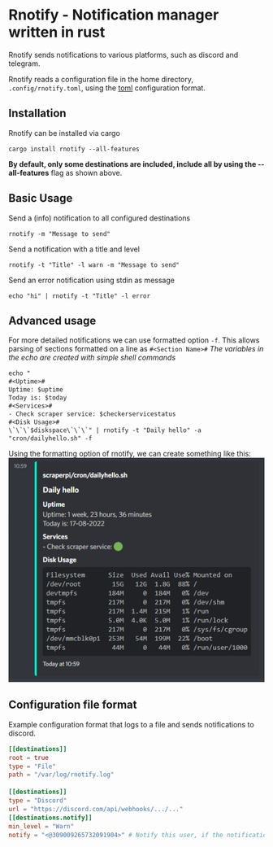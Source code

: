 # Rnotify - Notification manager written in rust #
Rnotify sends notifications to various platforms, such as discord and telegram.

Rnotify reads a configuration file in the home directory, `.config/rnotify.toml`, using the [toml](https://toml.io/) configuration format.

## Installation ##
Rnotify can be installed via cargo
```console
cargo install rnotify --all-features
```
**By default, only some destinations are included, include all by using the --all-features** flag as shown above.

## Basic Usage ##
Send a (info) notification to all configured destinations  
```console
rnotify -m "Message to send"
```

Send a notification with a title and level
```console
rnotify -t "Title" -l warn -m "Message to send"
```

Send an error notification using stdin as message

```console
echo "hi" | rnotify -t "Title" -l error
```

## Advanced usage ##
For more detailed notifications we can use formatted option `-f`.
This allows parsing of sections formatted on a line as `#<Section Name>#`
*The variables in the echo are created with simple shell commands*
```console
echo "
#<Uptime>#
Uptime: $uptime
Today is: $today
#<Services>#
- Check scraper service: $checkerservicestatus
#<Disk Usage>#
\`\`\`$diskspace\`\`\`" | rnotify -t "Daily hello" -a "cron/dailyhello.sh" -f
```

Using the formatting option of rnotify, we can create something like this:
![discord notification embed](discord_notification.png)

## Configuration file format ##

Example configuration format that logs to a file and sends notifications to discord.
```toml
[[destinations]]
root = true
type = "File"
path = "/var/log/rnotify.log"

[[destinations]]
type = "Discord"
url = "https://discord.com/api/webhooks/.../..."
[[destinations.notify]]
min_level = "Warn"
notify = "<@309009265732091904>" # Notify this user, if the notification level is above a warning.
```
